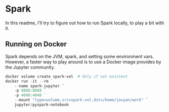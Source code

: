 # Spark 

In this readme, I'll try to figure out how to run Spark locally, to play a bit with it. 

## Running on Docker 

Spark depends on the JVM, spark, and setting some environment vars. However, a faster way to play around is to use a Docker image provides by the Jupyter community. 

```powershell 
docker volume create spark-vol  # Only if not existent
docker run -it --rm `
    --name spark-jupyter `
    -p 8888:8888 `  
    -p 4040:4040 `  
    --mount "type=volume,src=spark-vol,dst=/home/jovyan/work" `
    jupyter/pyspark-notebook
```
